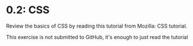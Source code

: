 # 0.2: CSS
Review the basics of CSS by reading this tutorial from Mozilla: CSS tutorial.

This exercise is not submitted to GitHub, it's enough to just read the tutorial